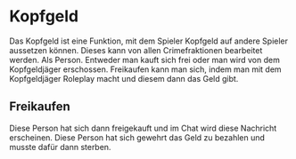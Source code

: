 # Kopfgeld

Das Kopfgeld ist eine Funktion, mit dem Spieler Kopfgeld auf andere Spieler aussetzen können. Dieses kann von allen Crimefraktionen bearbeitet werden. Als Person. Entweder man kauft sich frei oder man wird von dem Kopfgeldjäger erschossen. Freikaufen kann man sich, indem man mit dem Kopfgeldjäger Roleplay macht und diesem dann das Geld gibt.

## Freikaufen
Diese Person hat sich dann freigekauft und im Chat wird diese Nachricht erscheinen. Diese Person hat sich gewehrt das Geld zu bezahlen und musste dafür dann sterben.
